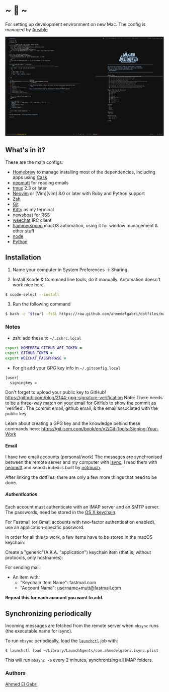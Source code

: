 # ~ 🍭 ~

For setting up development environment on new Mac. The config is managed by
[Ansible](https://www.ansible.com/)

![screenshot](https://raw.githubusercontent.com/ahmedelgabri/dotfiles/master/screenshot.png)

## What's in it?

These are the main configs:

- [Homebrew][homebrew] to manage installing most of the dependencies, including
  apps using [Cask](https://github.com/caskroom/homebrew-cask)
- [neomutt][neomutt] for reading emails
- [tmux][tmux] 2.3 or later
- [Neovim][neovim] or [Vim][vim] 8.0 or later with Ruby and Python support
- [Zsh][zsh]
- [Git][git]
- [Kitty][kitty] as my terminal
- [newsboat][newsboat] for RSS
- [weechat][weechat] IRC client
- [hammerspoon][hammerspoon] macOS automation, using it for window management &
  other stuff
- [node][node]
- [Python][python]

## Installation

1. Name your computer in System Preferences -> Sharing

2. Install Xcode & Command line tools, do it manually. Automation doesn't work
   nice here.

```bash
$ xcode-select --install
```

3. Run the following command

```bash
$ bash -c "$(curl -fsSL https://raw.github.com/ahmedelgabri/dotfiles/master/install)"
```

### Notes

- zsh: add these to `~/.zshrc.local`

```zsh
export HOMEBREW_GITHUB_API_TOKEN =
export GITHUB_TOKEN =
export WEECHAT_PASSPHRASE =
```

- For git add your GPG key info in `~/.gitconfig.local`

```
[user]
  signingkey =
```

Don't forget to upload your public key to GitHub!
https://github.com/blog/2144-gpg-signature-verification Note: There needs to be
a three-way match on your email for GitHub to show the commit as 'verified': The
commit email, github email, & the email associated with the public key

Learn about creating a GPG key and the knowledge behind these commands here:
https://git-scm.com/book/en/v2/Git-Tools-Signing-Your-Work

#### Email

I have two email accounts (personal/work) The messages are synchronised between
the remote server and my computer with [isync][isync], I read them with
[neomutt][neomutt] and search index is built by [notmuch][notmuch].

After linking the dotfiles, there are only a few more things that need to be
done.

##### Authentication

Each account must authenticate with an IMAP server and an SMTP server. The
passwords, need be stored in the [OS X keychain][keychain].

For Fastmail (or Gmail accounts with two-factor authentication enabled), use an
application-specific password.

In order for all this to work, a few items have to be stored in the macOS
keychain:

Create a "generic"(A.K.A. "application") keychain item (that is, without
protocols, only hostnames):

For sending mail:

- An item with:
  - "Keychain Item Name": fastmail.com
  - "Account Name": username+mutt@fastmail.com

**Repeat this for each account you want to add.**

## Synchronizing periodically

Incoming messages are fetched from the remote server when `mbsync` runs (the
executable name for isync).

To run `mbsync` periodically, load the [`launchctl`][launchctl] job with:

```shell
$ launchctl load ~/Library/LaunchAgents/com.ahmedelgabri.isync.plist
```

This will run `mbsync -a` every 2 minutes, synchronizing all IMAP folders.

### Authors

[Ahmed El Gabri](https://twitter.com/AhmedElGabri)

[isync]: http://isync.sourceforge.net
[notmuch]: https://notmuchmail.org
[keychain]: https://en.wikipedia.org/wiki/Keychain_(software)
[launchctl]: http://launchd.info
[neomutt]: https://neomutt.org/
[homebrew]: https://brew.sh/
[tmux]: http://tmux.sourceforge.net/
[neovim]: https://neovim.io
[zsh]: http://www.zsh.org/
[git]: http://git-scm.com/
[kitty]: https://github.com/kovidgoyal/kitty
[newsboat]: http://newsboat.org/
[weechat]: https://weechat.org/
[hammerspoon]: http://www.hammerspoon.org/
[node]: https://nodejs.org
[python]: https://www.python.org/
